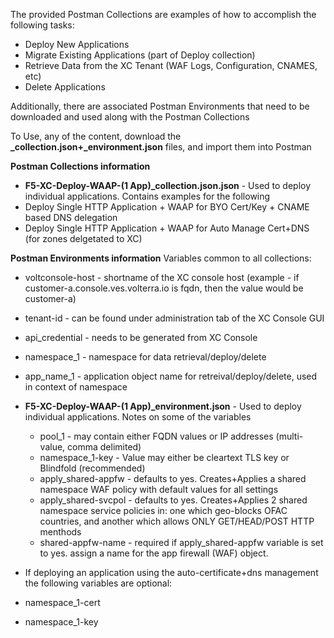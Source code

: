 The provided Postman Collections are examples of how to accomplish the following tasks:

* Deploy New Applications
* Migrate Existing Applications (part of Deploy collection)
* Retrieve Data from the XC Tenant (WAF Logs, Configuration, CNAMES, etc)
* Delete Applications

Additionally, there are associated Postman Environments that need to be downloaded and used along with the Postman Collections

To Use, any of the content, download the **_collection.json+_environment.json** files, and import them into Postman


**Postman Collections information**
* **F5-XC-Deploy-WAAP-(1 App)_collection.json.json** - Used to deploy individual applications.  Contains examples for the following
*   Deploy Single HTTP Application + WAAP for BYO Cert/Key + CNAME based DNS delegation
*   Deploy Single HTTP Application + WAAP for Auto Manage Cert+DNS (for zones delgetated to XC)


**Postman Environments information**
Variables common to all collections:
* voltconsole-host - shortname of the XC console host (example - if customer-a.console.ves.volterra.io is fqdn, then the value would be customer-a)
* tenant-id - can be found under administration tab of the XC Console GUI
* api_credential - needs to be generated from XC Console
* namespace_1 - namespace for data retrieval/deploy/delete
* app_name_1 - application object name for retreival/deploy/delete, used in context of namespace

* **F5-XC-Deploy-WAAP-(1 App)_environment.json** - Used to deploy individual applications.  Notes on some of the variables
  * pool_1 - may contain either FQDN values or IP addresses (multi-value, comma delimited)
  * namespace_1-key - Value may either be cleartext TLS key or Blindfold (recommended)
  * apply_shared-appfw - defaults to yes.  Creates+Applies a shared namespace WAF policy with default values for all settings
  * apply_shared-svcpol - defaults to yes.  Creates+Applies 2 shared namespace service policies in: one which geo-blocks OFAC countries, and another which allows ONLY GET/HEAD/POST HTTP menthods
  * shared-appfw-name - required if apply_shared-appfw variable is set to yes.  assign a name for the app firewall (WAF) object.

* If deploying an application using the auto-certificate+dns management the following variables are optional:
*   namespace_1-cert
*   namespace_1-key

